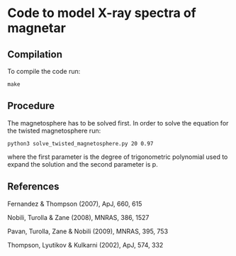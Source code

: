 Code to model X-ray spectra of magnetar
====


## Compilation

To compile the code run:

```
make
```

## Procedure

The magnetosphere has to be solved first. In order to solve the equation for the twisted magnetosphere run:

```
python3 solve_twisted_magnetosphere.py 20 0.97 
```

where the first parameter is the degree of trigonometric polynomial used to expand the solution and the second parameter is p.

## References

Fernandez & Thompson (2007), ApJ, 660, 615

Nobili, Turolla & Zane (2008), MNRAS, 386, 1527

Pavan, Turolla, Zane & Nobili (2009), MNRAS, 395, 753

Thompson, Lyutikov & Kulkarni (2002), ApJ, 574, 332
